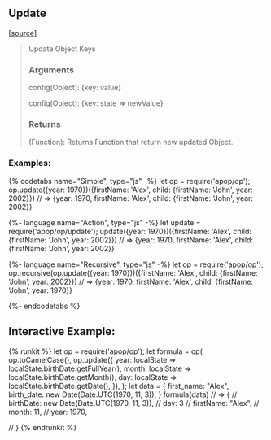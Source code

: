 ## Update 
[[source]({{book.rep}}/actions/object/update.js)]

> Update Object Keys
> ### Arguments
> 
> config(Object): {key: value}
>
> config(Object): {key: state => newValue}
> 
> ### Returns
> 
> (Function): Returns Function that return new updated Object.

### Examples: 
{% codetabs name="Simple", type="js" -%} 
let op = require('apop/op');
op.update({year: 1970})({firstName: 'Alex', child: {firstName: 'John', year: 2002}})
// => {year: 1970, firstName: 'Alex', child: {firstName: 'John', year: 2002}}

{%- language name="Action", type="js" -%}
let update = require('apop/op/update');
update({year: 1970})({firstName: 'Alex', child: {firstName: 'John', year: 2002}})
// => {year: 1970, firstName: 'Alex', child: {firstName: 'John', year: 2002}}

{%- language name="Recursive", type="js" -%}
let op = require('apop/op');
op.recursive(op.update({year: 1970}))({firstName: 'Alex', child: {firstName: 'John', year: 2002}})
// => {year: 1970, firstName: 'Alex', child: {firstName: 'John', year: 1970}}


{%- endcodetabs %}

## Interactive Example:

{% runkit %}
let op = require('apop/op');
let formula = op(
    op.toCamelCase(),
    op.update({
        year: localState => localState.birthDate.getFullYear(),
        month: localState => localState.birthDate.getMonth(),
        day: localState => localState.birthDate.getDate(),
    }),
);
let data = {
    first_name: "Alex",
    birth_date: new Date(Date.UTC(1970, 11, 3)),
}
formula(data)
// => {
//     birthDate: new Date(Date.UTC(1970, 11, 3)),
//     day: 3
//     firstName: "Alex",
//     month: 11,
//     year: 1970,

// }
{% endrunkit %}




